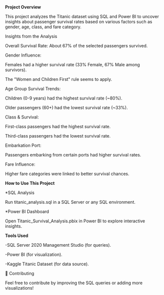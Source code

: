 **Project Overview**

This project analyzes the Titanic dataset using SQL and Power BI to uncover insights about passenger survival rates based on various factors such as gender, age, class, and fare category.

Insights from the Analysis

Overall Survival Rate: About 67% of the selected passengers survived.

Gender Influence:

Females had a higher survival rate (33% Female, 67% Male among survivors).

The "Women and Children First" rule seems to apply.

Age Group Survival Trends:

Children (0-9 years) had the highest survival rate (~80%).

Older passengers (60+) had the lowest survival rate (~33%).

Class & Survival:

First-class passengers had the highest survival rate.

Third-class passengers had the lowest survival rate.

Embarkation Port:

Passengers embarking from certain ports had higher survival rates.

Fare Influence:

Higher fare categories were linked to better survival chances.



**How to Use This Project**

*SQL Analysis

Run titanic_analysis.sql in a SQL Server or any SQL environment.

*Power BI Dashboard

Open Titanic_Survival_Analysis.pbix in Power BI to explore interactive insights.


**Tools Used**

-SQL Server 2020 Management Studio (for queries).

-Power BI (for visualization).

-Kaggle Titanic Dataset (for data source).

🤝 Contributing

Feel free to contribute by improving the SQL queries or adding more visualizations!

